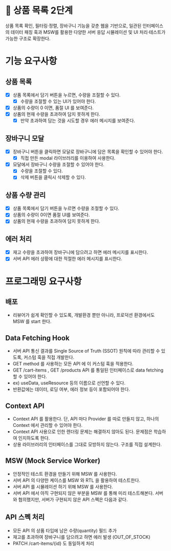 # 🎁 상품 목록 2단계

상품 목록 확인, 필터링·정렬, 장바구니 기능을 갖춘 웹을 기반으로, 일관된 인터페이스의 데이터 패칭 훅과 MSW를 활용한 다양한 서버 응답 시뮬레이션 및 UI 처리·테스트가 가능한 구조로 확장한다.

# 기능 요구사항

## 상품 목록

- [x] 상품 목록에서 담기 버튼을 누르면, 수량을 조절할 수 있다.
  - [x] 수량을 조절할 수 있는 UI가 있어야 한다.
- [x] 상품의 수량이 0 이면, 품절 UI 를 보여준다.
- [x] 상품의 현재 수량을 초과하여 담지 못하게 한다.
  - [x] 만약 초과하여 담는 것을 시도할 경우 에러 메시지를 보여준다.

## 장바구니 모달

- [x] 장바구니 버튼을 클릭하면 모달로 장바구니에 담은 목록을 확인할 수 있어야 한다.
  - [x] 직접 만든 modal 라이브러리를 이용하여 사용한다.
- [x] 모달에서 장바구니 수량을 조절할 수 있어야 한다.
  - [x] 수량을 조절할 수 있다.
  - [x] 삭제 버튼을 클릭시 삭제할 수 있다.

## 상품 수량 관리

- [x] 상품 목록에서 담기 버튼을 누르면 수량을 조절할 수 있다.
- [x] 상품의 수량이 0이면 품절 UI를 보여준다.
- [x] 상품의 현재 수량을 초과하여 담지 못하게 한다.

## 에러 처리

- [x] 재고 수량을 초과하여 장바구니에 담으려고 하면 에러 메시지를 표시한다.
- [x] 서버 API 에러 상황에 대한 적절한 에러 메시지를 표시한다.

# 프로그래밍 요구사항

## 배포

- 리뷰어가 쉽게 확인할 수 있도록, 개발환경 뿐만 아니라, 프로덕션 환경에서도 MSW 를 start 한다.

## Data Fetching Hook

- 서버 API 통신 결과를 Single Source of Truth (SSOT) 원칙에 따라 관리할 수 있도록, 커스텀 훅을 직접 개발한다.
- GET method 를 사용하는 모든 API 에 이 커스텀 훅을 적용한다.
- GET /cart-items , GET /products API 를 통일된 인터페이스로 data fetching 할 수 있어야 한다.
- ex) useData, useResource 등의 이름으로 선언할 수 있다.
- 반환값에는 데이터, 로딩 여부, 에러 정보 등이 포함되어야 한다.

## Context API

- Context API 를 활용한다. 단, API 마다 Provider 를 따로 만들지 않고, 하나의 Context 에서 관리할 수 있어야 한다.
- Context API 사용으로 인한 렌더링 문제는 해결하지 않아도 된다. 문제점은 학습하여 인지하도록 한다.
- 상용 라이브러리의 인터페이스를 그대로 모방하지 않는다. 구조를 직접 설계한다.

## MSW (Mock Service Worker)

- 안정적인 테스트 환경을 만들기 위해 MSW 를 사용한다.
- 서버 API 의 다양한 케이스를 MSW 와 RTL 을 활용하여 테스트한다.
- 서버 API 를 시뮬레이션 하기 위해 MSW 를 사용한다.
- 서버 API 에서 아직 구현되지 않은 부분을 MSW 를 통해 미리 테스트해본다. 서버와 협의했지만, 서버가 구현되지 않은 API 스펙은 다음과 같다.

## API 스펙 처리

- 모든 API 의 상품 타입에 남은 수량(quantity) 필드 추가
- 재고를 초과하여 장바구니를 담으려고 하면 에러 발생 (OUT_OF_STOCK)
- PATCH /cart-items/{id} 도 동일하게 처리
